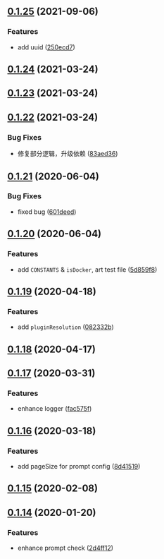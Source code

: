 ## [0.1.25](https://github.com/MicroAppJS/shared-utils/compare/v0.1.24...v0.1.25) (2021-09-06)


### Features

* add uuid ([250ecd7](https://github.com/MicroAppJS/shared-utils/commit/250ecd7df85d41180022a1ab3ef3dd975b4405f7))

## [0.1.24](https://github.com/MicroAppJS/shared-utils/compare/v0.1.23...v0.1.24) (2021-03-24)

## [0.1.23](https://github.com/MicroAppJS/shared-utils/compare/v0.1.22...v0.1.23) (2021-03-24)

## [0.1.22](https://github.com/MicroAppJS/shared-utils/compare/v0.1.21...v0.1.22) (2021-03-24)


### Bug Fixes

* 修复部分逻辑，升级依赖 ([83aed36](https://github.com/MicroAppJS/shared-utils/commit/83aed36bb1809cb8b088a09cececdffafe642fa5))

## [0.1.21](https://github.com/MicroAppJS/shared-utils/compare/v0.1.20...v0.1.21) (2020-06-04)


### Bug Fixes

* fixed bug ([601deed](https://github.com/MicroAppJS/shared-utils/commit/601deedd164eb148671f4957a3070c453b2cb57a))

## [0.1.20](https://github.com/MicroAppJS/shared-utils/compare/v0.1.19...v0.1.20) (2020-06-04)


### Features

* add `CONSTANTS` & `isDocker`, art test file ([5d859f8](https://github.com/MicroAppJS/shared-utils/commit/5d859f844e7c7ce1881c0f1526d3f3e189f10eb5))

## [0.1.19](https://github.com/MicroAppJS/shared-utils/compare/v0.1.18...v0.1.19) (2020-04-18)


### Features

* add `pluginResolution` ([082332b](https://github.com/MicroAppJS/shared-utils/commit/082332b4b4983c67b063899600d74d9e45024cf4))



## [0.1.18](https://github.com/MicroAppJS/shared-utils/compare/v0.1.17...v0.1.18) (2020-04-17)

## [0.1.17](https://github.com/MicroAppJS/shared-utils/compare/v0.1.16...v0.1.17) (2020-03-31)


### Features

* enhance logger ([fac575f](https://github.com/MicroAppJS/shared-utils/commit/fac575f0f5d29b91e4bc113a960ec53a846a8da9))

## [0.1.16](https://github.com/MicroAppJS/shared-utils/compare/0.1.15...0.1.16) (2020-03-18)


### Features

* add pageSize for prompt config ([8d41519](https://github.com/MicroAppJS/shared-utils/commit/8d415193d0271fcaaa8745bdc7a5b76b61621eea))



## [0.1.15](https://github.com/MicroAppJS/shared-utils/compare/0.1.14...0.1.15) (2020-02-08)



## [0.1.14](https://github.com/MicroAppJS/shared-utils/compare/2d4ff12271af26c11d1bf235c19556e6426f5d2c...0.1.14) (2020-01-20)


### Features

* enhance prompt check ([2d4ff12](https://github.com/MicroAppJS/shared-utils/commit/2d4ff12271af26c11d1bf235c19556e6426f5d2c))

